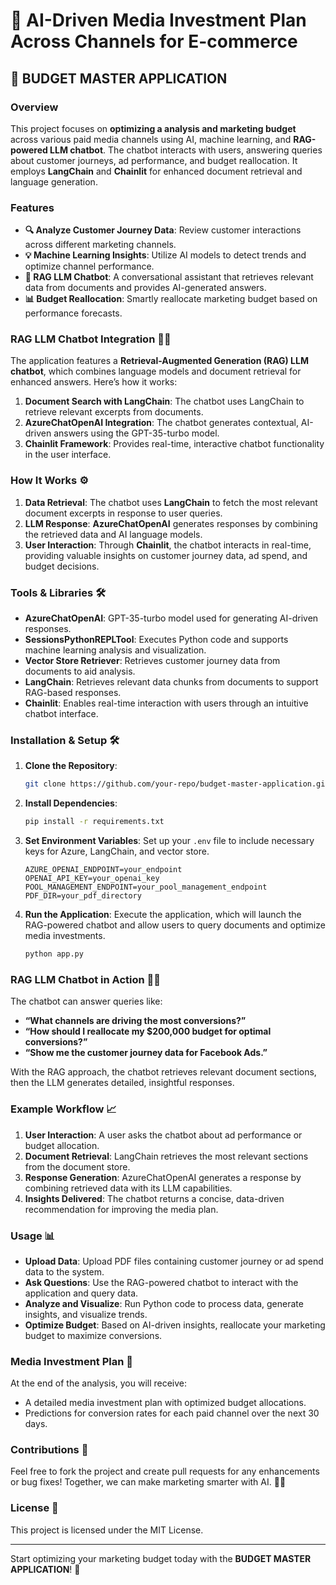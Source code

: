 # 🎯 AI-Driven Media Investment Plan Across Channels for E-commerce
## 🚀 BUDGET MASTER APPLICATION

### Overview
This project focuses on **optimizing a analysis and marketing budget** across various paid media channels using AI, machine learning, and **RAG-powered LLM chatbot**. The chatbot interacts with users, answering queries about customer journeys, ad performance, and budget reallocation. It employs **LangChain** and **Chainlit** for enhanced document retrieval and language generation.

### Features
- **🔍 Analyze Customer Journey Data**: Review customer interactions across different marketing channels.
- **💡 Machine Learning Insights**: Utilize AI models to detect trends and optimize channel performance.
- **💬 RAG LLM Chatbot**: A conversational assistant that retrieves relevant data from documents and provides AI-generated answers.
- **📊 Budget Reallocation**: Smartly reallocate marketing budget based on performance forecasts.

### RAG LLM Chatbot Integration 🤖💬
The application features a **Retrieval-Augmented Generation (RAG) LLM chatbot**, which combines language models and document retrieval for enhanced answers. Here’s how it works:

1. **Document Search with LangChain**: The chatbot uses LangChain to retrieve relevant excerpts from documents.
2. **AzureChatOpenAI Integration**: The chatbot generates contextual, AI-driven answers using the GPT-35-turbo model.
3. **Chainlit Framework**: Provides real-time, interactive chatbot functionality in the user interface.

### How It Works ⚙️
1. **Data Retrieval**: The chatbot uses **LangChain** to fetch the most relevant document excerpts in response to user queries.
2. **LLM Response**: **AzureChatOpenAI** generates responses by combining the retrieved data and AI language models.
3. **User Interaction**: Through **Chainlit**, the chatbot interacts in real-time, providing valuable insights on customer journey data, ad spend, and budget decisions.

### Tools & Libraries 🛠️
- **AzureChatOpenAI**: GPT-35-turbo model used for generating AI-driven responses.
- **SessionsPythonREPLTool**: Executes Python code and supports machine learning analysis and visualization.
- **Vector Store Retriever**: Retrieves customer journey data from documents to aid analysis.
- **LangChain**: Retrieves relevant data chunks from documents to support RAG-based responses.
- **Chainlit**: Enables real-time interaction with users through an intuitive chatbot interface.

### Installation & Setup 🛠️

1. **Clone the Repository**:
    ```bash
    git clone https://github.com/your-repo/budget-master-application.git
    ```

2. **Install Dependencies**:
    ```bash
    pip install -r requirements.txt
    ```

3. **Set Environment Variables**:
    Set up your `.env` file to include necessary keys for Azure, LangChain, and vector store.
    ```
    AZURE_OPENAI_ENDPOINT=your_endpoint
    OPENAI_API_KEY=your_openai_key
    POOL_MANAGEMENT_ENDPOINT=your_pool_management_endpoint
    PDF_DIR=your_pdf_directory
    ```

4. **Run the Application**:
    Execute the application, which will launch the RAG-powered chatbot and allow users to query documents and optimize media investments.
    ```bash
    python app.py
    ```

### RAG LLM Chatbot in Action 💬✨
The chatbot can answer queries like:
- **“What channels are driving the most conversions?”**
- **“How should I reallocate my $200,000 budget for optimal conversions?”**
- **“Show me the customer journey data for Facebook Ads.”**

With the RAG approach, the chatbot retrieves relevant document sections, then the LLM generates detailed, insightful responses.

### Example Workflow 📈
1. **User Interaction**: A user asks the chatbot about ad performance or budget allocation.
2. **Document Retrieval**: LangChain retrieves the most relevant sections from the document store.
3. **Response Generation**: AzureChatOpenAI generates a response by combining retrieved data with its LLM capabilities.
4. **Insights Delivered**: The chatbot returns a concise, data-driven recommendation for improving the media plan.

### Usage 📊

- **Upload Data**: Upload PDF files containing customer journey or ad spend data to the system.
- **Ask Questions**: Use the RAG-powered chatbot to interact with the application and query data.
- **Analyze and Visualize**: Run Python code to process data, generate insights, and visualize trends.
- **Optimize Budget**: Based on AI-driven insights, reallocate your marketing budget to maximize conversions.

### Media Investment Plan 📑
At the end of the analysis, you will receive:
- A detailed media investment plan with optimized budget allocations.
- Predictions for conversion rates for each paid channel over the next 30 days.

### Contributions 🤝
Feel free to fork the project and create pull requests for any enhancements or bug fixes! Together, we can make marketing smarter with AI. 💼🤖

### License 📜
This project is licensed under the MIT License.

---

Start optimizing your marketing budget today with the **BUDGET MASTER APPLICATION**! 🎉
